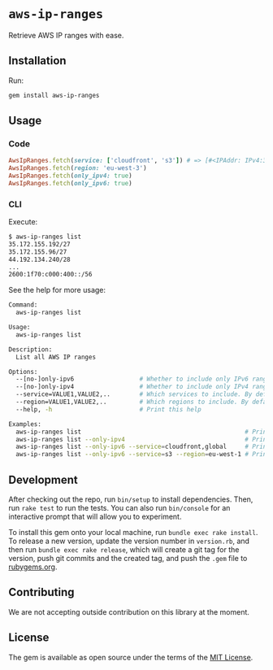 # `aws-ip-ranges`

Retrieve AWS IP ranges with ease.

## Installation

Run:

```sh
gem install aws-ip-ranges
```

## Usage

### Code

```ruby
AwsIpRanges.fetch(service: ['cloudfront', 's3']) # => [#<IPAddr: IPv4:3.2.34.0/255.255.255.192>,  #<IPAddr: IPv4:3.5.140.0/255.255.252.0>]
AwsIpRanges.fetch(region: 'eu-west-3')
AwsIpRanges.fetch(only_ipv4: true)
AwsIpRanges.fetch(only_ipv6: true)
```

### CLI

Execute:

```sh
$ aws-ip-ranges list
35.172.155.192/27
35.172.155.96/27
44.192.134.240/28
...
2600:1f70:c000:400::/56
```

See the help for more usage:

```sh
Command:
  aws-ip-ranges list

Usage:
  aws-ip-ranges list

Description:
  List all AWS IP ranges

Options:
  --[no-]only-ipv6                  # Whether to include only IPv6 ranges., default: false
  --[no-]only-ipv4                  # Whether to include only IPv4 ranges., default: false
  --service=VALUE1,VALUE2,..        # Which services to include. By default, includes all.
  --region=VALUE1,VALUE2,..         # Which regions to include. By default, includes all.
  --help, -h                        # Print this help

Examples:
  aws-ip-ranges list                                             # Prints all AWS IP ranges
  aws-ip-ranges list --only-ipv4                                 # Prints all AWS IPv4 ranges
  aws-ip-ranges list --only-ipv6 --service=cloudfront,global     # Prints AWS Cloudfront and Global IPv6 ranges
  aws-ip-ranges list --only-ipv6 --service=s3 --region=eu-west-1 # Prints AWS S3 IPv6 ranges in the eu-west-1 region
```

## Development

After checking out the repo, run `bin/setup` to install dependencies. Then, run `rake test` to run the tests. You can also run `bin/console` for an interactive prompt that will allow you to experiment.

To install this gem onto your local machine, run `bundle exec rake install`. To release a new version, update the version number in `version.rb`, and then run `bundle exec rake release`, which will create a git tag for the version, push git commits and the created tag, and push the `.gem` file to [rubygems.org](https://rubygems.org).

## Contributing

We are not accepting outside contribution on this library at the moment.

## License

The gem is available as open source under the terms of the [MIT License](https://opensource.org/licenses/MIT).
